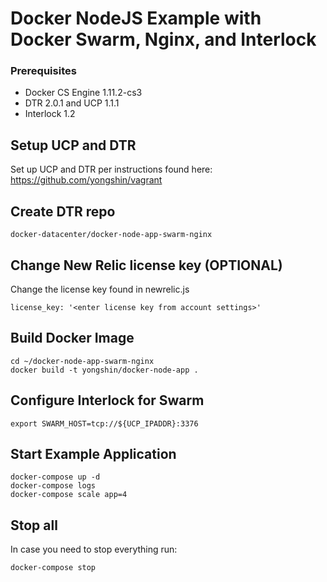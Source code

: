 Docker NodeJS Example with Docker Swarm, Nginx, and Interlock
=====================

### Prerequisites

- Docker CS Engine 1.11.2-cs3
- DTR 2.0.1 and UCP 1.1.1
- Interlock 1.2

## Setup UCP and DTR

Set up UCP and DTR per instructions found here: https://github.com/yongshin/vagrant

## Create DTR repo

```
docker-datacenter/docker-node-app-swarm-nginx
```

## Change New Relic license key (OPTIONAL)
Change the license key found in newrelic.js
```
license_key: '<enter license key from account settings>'
```

## Build Docker Image
```  
cd ~/docker-node-app-swarm-nginx
docker build -t yongshin/docker-node-app .
```

## Configure Interlock for Swarm
```
export SWARM_HOST=tcp://${UCP_IPADDR}:3376
```

## Start Example Application
```
docker-compose up -d
docker-compose logs
docker-compose scale app=4
```

## Stop all
In case you need to stop everything run:
```
docker-compose stop
```
